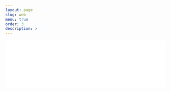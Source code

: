 ```yaml
---
layout: page
slug: web
menu: true
order: 3
description: >
---
```


<iframe src="webInd.html" width="100%" scrolling = "no" frameborder="0"></iframe>